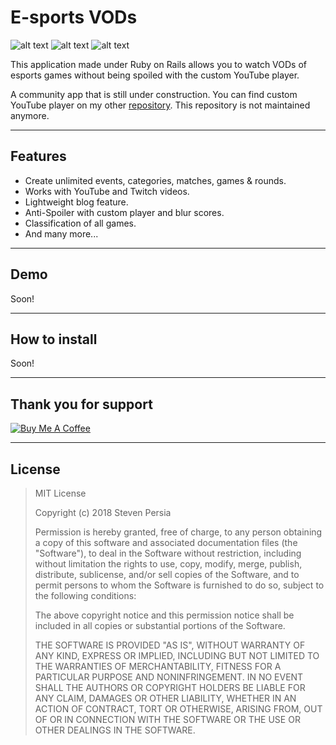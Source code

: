 # E-sports VODs
![alt text](https://forthebadge.com/images/badges/made-with-ruby.svg "Made with Ruby")
![alt text](https://forthebadge.com/images/badges/contains-cat-gifs.svg "Contains cat gifs miaou")
![alt text](https://forthebadge.com/images/badges/built-with-resentment.svg "Built with resentment")

This application made under Ruby on Rails allows you to watch VODs of esports games without being spoiled with the custom YouTube player.

A community app that is still under construction. You can find custom YouTube player on my other [repository](https://github.com/stevenpersia/youtube-player-controller). This repository is not maintained anymore.

---

## Features
- Create unlimited events, categories, matches, games & rounds.
- Works with YouTube and Twitch videos.
- Lightweight blog feature.
- Anti-Spoiler with custom player and blur scores.
- Classification of all games.
- And many more...

---

## Demo
Soon!

---

## How to install
Soon!

---

## Thank you for support
<a href="https://www.buymeacoffee.com/stevenpersia" target="_blank"><img src="https://www.buymeacoffee.com/assets/img/custom_images/orange_img.png" alt="Buy Me A Coffee" style="height: auto !important;width: auto !important;" ></a>

---

## License

> MIT License
>
> Copyright (c) 2018 Steven Persia
>
> Permission is hereby granted, free of charge, to any person obtaining a copy
> of this software and associated documentation files (the "Software"), to deal
> in the Software without restriction, including without limitation the rights
> to use, copy, modify, merge, publish, distribute, sublicense, and/or sell
> copies of the Software, and to permit persons to whom the Software is
> furnished to do so, subject to the following conditions:
>
> The above copyright notice and this permission notice shall be included in all
> copies or substantial portions of the Software.
>
> THE SOFTWARE IS PROVIDED "AS IS", WITHOUT WARRANTY OF ANY KIND, EXPRESS OR
> IMPLIED, INCLUDING BUT NOT LIMITED TO THE WARRANTIES OF MERCHANTABILITY,
> FITNESS FOR A PARTICULAR PURPOSE AND NONINFRINGEMENT. IN NO EVENT SHALL THE
> AUTHORS OR COPYRIGHT HOLDERS BE LIABLE FOR ANY CLAIM, DAMAGES OR OTHER
> LIABILITY, WHETHER IN AN ACTION OF CONTRACT, TORT OR OTHERWISE, ARISING FROM,
> OUT OF OR IN CONNECTION WITH THE SOFTWARE OR THE USE OR OTHER DEALINGS IN THE
> SOFTWARE.
